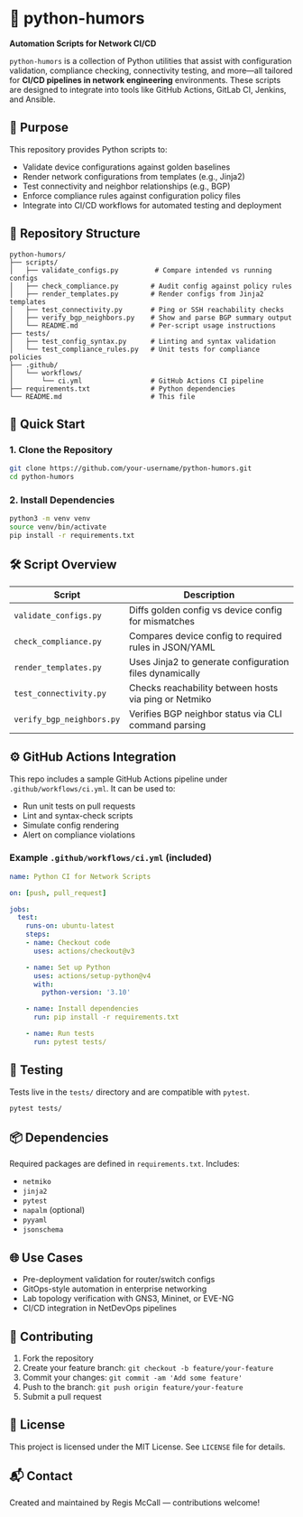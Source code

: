 # 🐍 python-humors

**Automation Scripts for Network CI/CD**

`python-humors` is a collection of Python utilities that assist with configuration validation, compliance checking, connectivity testing, and more—all tailored for **CI/CD pipelines in network engineering** environments. These scripts are designed to integrate into tools like GitHub Actions, GitLab CI, Jenkins, and Ansible.


## 📌 Purpose

This repository provides Python scripts to:
- Validate device configurations against golden baselines
- Render network configurations from templates (e.g., Jinja2)
- Test connectivity and neighbor relationships (e.g., BGP)
- Enforce compliance rules against configuration policy files
- Integrate into CI/CD workflows for automated testing and deployment


## 📁 Repository Structure

```
python-humors/
├── scripts/
│   ├── validate_configs.py         # Compare intended vs running configs
│   ├── check_compliance.py        # Audit config against policy rules
│   ├── render_templates.py        # Render configs from Jinja2 templates
│   ├── test_connectivity.py       # Ping or SSH reachability checks
│   ├── verify_bgp_neighbors.py    # Show and parse BGP summary output
│   └── README.md                  # Per-script usage instructions
├── tests/
│   ├── test_config_syntax.py      # Linting and syntax validation
│   └── test_compliance_rules.py   # Unit tests for compliance policies
├── .github/
│   └── workflows/
│       └── ci.yml                 # GitHub Actions CI pipeline
├── requirements.txt               # Python dependencies
└── README.md                      # This file
```


## 🚀 Quick Start

### 1. Clone the Repository

```bash
git clone https://github.com/your-username/python-humors.git
cd python-humors
```

### 2. Install Dependencies

```bash
python3 -m venv venv
source venv/bin/activate
pip install -r requirements.txt
```


## 🛠 Script Overview

| Script                     | Description                                               |
|----------------------------|-----------------------------------------------------------|
| `validate_configs.py`      | Diffs golden config vs device config for mismatches       |
| `check_compliance.py`      | Compares device config to required rules in JSON/YAML     |
| `render_templates.py`      | Uses Jinja2 to generate configuration files dynamically    |
| `test_connectivity.py`     | Checks reachability between hosts via ping or Netmiko     |
| `verify_bgp_neighbors.py`  | Verifies BGP neighbor status via CLI command parsing      |


## ⚙️ GitHub Actions Integration

This repo includes a sample GitHub Actions pipeline under `.github/workflows/ci.yml`. It can be used to:

- Run unit tests on pull requests
- Lint and syntax-check scripts
- Simulate config rendering
- Alert on compliance violations

### Example `.github/workflows/ci.yml` (included)

```yaml
name: Python CI for Network Scripts

on: [push, pull_request]

jobs:
  test:
    runs-on: ubuntu-latest
    steps:
    - name: Checkout code
      uses: actions/checkout@v3

    - name: Set up Python
      uses: actions/setup-python@v4
      with:
        python-version: '3.10'

    - name: Install dependencies
      run: pip install -r requirements.txt

    - name: Run tests
      run: pytest tests/
```


## 🧪 Testing

Tests live in the `tests/` directory and are compatible with `pytest`.

```bash
pytest tests/
```


## 📦 Dependencies

Required packages are defined in `requirements.txt`. Includes:

- `netmiko`
- `jinja2`
- `pytest`
- `napalm` (optional)
- `pyyaml`
- `jsonschema`


## 🌐 Use Cases

- Pre-deployment validation for router/switch configs
- GitOps-style automation in enterprise networking
- Lab topology verification with GNS3, Mininet, or EVE-NG
- CI/CD integration in NetDevOps pipelines

## 🤝 Contributing

1. Fork the repository
2. Create your feature branch: `git checkout -b feature/your-feature`
3. Commit your changes: `git commit -am 'Add some feature'`
4. Push to the branch: `git push origin feature/your-feature`
5. Submit a pull request


## 📄 License

This project is licensed under the MIT License. See `LICENSE` file for details.

## 📬 Contact

Created and maintained by Regis McCall — contributions welcome!
